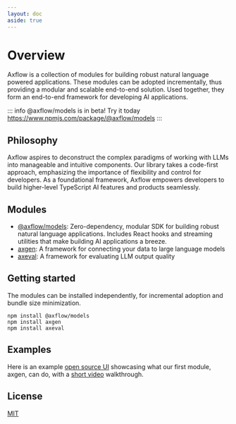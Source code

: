```yaml
---
layout: doc
aside: true
---
```


# Overview

Axflow is a collection of modules for building robust natural language powered applications. These modules can be adopted incrementally, thus providing a modular and scalable end-to-end solution.
Used together, they form an end-to-end framework for developing AI applications.

::: info
@axflow/models is in beta! Try it today https://www.npmjs.com/package/@axflow/models
:::

## Philosophy

Axflow aspires to deconstruct the complex paradigms of working with LLMs into manageable and intuitive components.
Our library takes a code-first approach, emphasizing the importance of flexibility and control for developers.
As a foundational framework, Axflow empowers developers to build higher-level TypeScript AI features and products seamlessly.

## Modules

- [@axflow/models](/documentation/models.md): Zero-dependency, modular SDK for building robust natural language applications. Includes React hooks and streaming utilities that make building AI applications a breeze.
- [axgen](/documentation/axgen.md): A framework for connecting your data to large language models
- [axeval](/documentation/axeval.md): A framework for evaluating LLM output quality

## Getting started

The modules can be installed independently, for incremental adoption and bundle size minimization.

```
npm install @axflow/models
npm install axgen
npm install axeval
```

## Examples

Here is an example [open source UI](https://github.com/axflow/original-demo-ui) showcasing what our first module, axgen, can do, with a [short video](https://www.loom.com/share/458f9b6679b740f0a5c78a33fffee3dc) walkthrough.

## License

[MIT](LICENSE.md)
